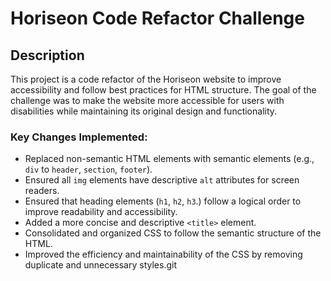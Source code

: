 # Horiseon Code Refactor Challenge

## Description

This project is a code refactor of the Horiseon website to improve accessibility and follow best practices for HTML structure. The goal of the challenge was to make the website more accessible for users with disabilities while maintaining its original design and functionality.

### Key Changes Implemented:

- Replaced non-semantic HTML elements with semantic elements (e.g., `div` to `header`, `section`, `footer`).
- Ensured all `img` elements have descriptive `alt` attributes for screen readers.
- Ensured that heading elements (`h1`, `h2`, `h3`.) follow a logical order to improve readability and accessibility.
- Added a more concise and descriptive `<title>` element.
- Consolidated and organized CSS to follow the semantic structure of the HTML.
- Improved the efficiency and maintainability of the CSS by removing duplicate and unnecessary styles.git
